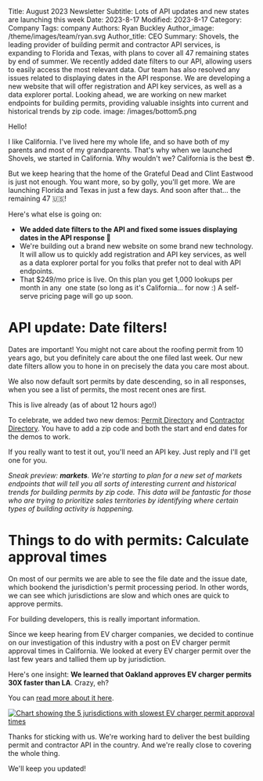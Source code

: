 Title: August 2023 Newsletter
Subtitle: Lots of API updates and new states are launching this week
Date: 2023-8-17
Modified: 2023-8-17
Category: Company
Tags: company
Authors: Ryan Buckley
Author_image: /theme/images/team/ryan.svg
Author_title: CEO
Summary: Shovels, the leading provider of building permit and contractor API services, is expanding to Florida and Texas, with plans to cover all 47 remaining states by end of summer. We recently added date filters to our API, allowing users to easily access the most relevant data. Our team has also resolved any issues related to displaying dates in the API response. We are developing a new website that will offer registration and API key services, as well as a data explorer portal. Looking ahead, we are working on new market endpoints for building permits, providing valuable insights into current and historical trends by zip code. 
image: /images/bottom5.png


Hello!

I like California. I've lived here my whole life, and so have both of my parents and most of my grandparents. That's why when we launched Shovels, we started in California. Why wouldn't we? California is the best 😎.

But we keep hearing that the home of the Grateful Dead and Clint Eastwood is just not enough. You want more, so by golly, you'll get more. We are launching Florida and Texas in just a few days. And soon after that... the remaining 47 🇺🇸!

Here's what else is going on:

*   **We added date filters to the API and fixed some issues displaying dates in the API response 🎉**
*   We're building out a brand new website on some brand new technology. It will allow us to quickly add registration and API key services, as well as a data explorer portal for you folks that prefer not to deal with API endpoints. 
*   That $249/mo price is live. On this plan you get 1,000 lookups per month in any  one state (so long as it's California... for now :) A self-serve pricing page will go up soon.

API update: Date filters!
=========================

Dates are important! You might not care about the roofing permit from 10 years ago, but you definitely care about the one filed last week. Our new date filters allow you to hone in on precisely the data you care most about.

We also now default sort permits by date descending, so in all responses, when you see a list of permits, the most recent ones are first.

This is live already (as of about 12 hours ago!)

To celebrate, we added two new demos: [Permit Directory](https://shovels.retool.com/embedded/public/9ab4b347-6227-4ee3-8648-b1e0dc632e1b) and [Contractor Directory](https://shovels.retool.com/embedded/public/e440a465-a280-44be-aa81-5388b8ac20ff). You have to add a zip code and both the start and end dates for the demos to work.

If you really want to test it out, you'll need an API key. Just reply and I'll get one for you. 

_Sneak preview: **markets**. We're starting to plan for a new set of markets endpoints that will tell you all sorts of interesting current and historical trends for building permits by zip code. This data will be fantastic for those who are trying to prioritize sales territories by identifying where certain types of building activity is happening._ 

Things to do with permits: Calculate approval times
===================================================

On most of our permits we are able to see the file date and the issue date, which bookend the jurisdiction's permit processing period. In other words, we can see which jurisdictions are slow and which ones are quick to approve permits.

For building developers, this is really important information. 

Since we keep hearing from EV charger companies, we decided to continue on our investigation of this industry with a post on EV charger permit approval times in California. We looked at every EV charger permit over the last few years and tallied them up by jurisdiction. 

Here's one insight: **We learned that Oakland approves EV charger permits 30X faster than LA**. Crazy, eh?

You can [read more about it here]({filename}ev-permit-approvals.md). 

[![Chart showing the 5 jurisdictions with slowest EV charger permit approval times]({static}/images/bottom5.png)]({filename}ev-permit-approvals.md)

Thanks for sticking with us. We're working hard to deliver the best building permit and contractor API in the country. And we're really close to covering the whole thing. 

We'll keep you updated!